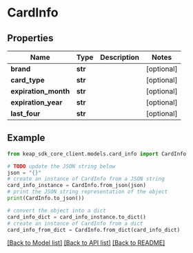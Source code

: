 # CardInfo


## Properties

Name | Type | Description | Notes
------------ | ------------- | ------------- | -------------
**brand** | **str** |  | [optional] 
**card_type** | **str** |  | [optional] 
**expiration_month** | **str** |  | [optional] 
**expiration_year** | **str** |  | [optional] 
**last_four** | **str** |  | [optional] 

## Example

```python
from keap_sdk_core_client.models.card_info import CardInfo

# TODO update the JSON string below
json = "{}"
# create an instance of CardInfo from a JSON string
card_info_instance = CardInfo.from_json(json)
# print the JSON string representation of the object
print(CardInfo.to_json())

# convert the object into a dict
card_info_dict = card_info_instance.to_dict()
# create an instance of CardInfo from a dict
card_info_from_dict = CardInfo.from_dict(card_info_dict)
```
[[Back to Model list]](../README.md#documentation-for-models) [[Back to API list]](../README.md#documentation-for-api-endpoints) [[Back to README]](../README.md)


